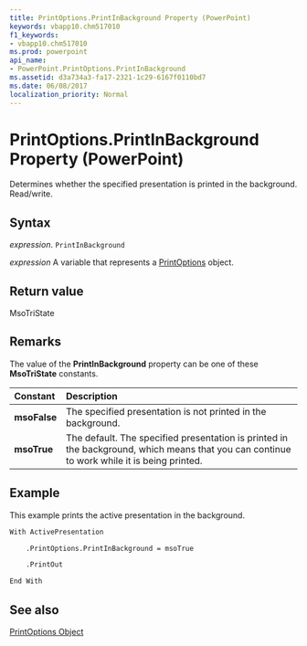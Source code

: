 ```yaml
---
title: PrintOptions.PrintInBackground Property (PowerPoint)
keywords: vbapp10.chm517010
f1_keywords:
- vbapp10.chm517010
ms.prod: powerpoint
api_name:
- PowerPoint.PrintOptions.PrintInBackground
ms.assetid: d3a734a3-fa17-2321-1c29-6167f0110bd7
ms.date: 06/08/2017
localization_priority: Normal
---
```



# PrintOptions.PrintInBackground Property (PowerPoint)

Determines whether the specified presentation is printed in the background. Read/write.


## Syntax

 _expression_. `PrintInBackground`

 _expression_ A variable that represents a [PrintOptions](./PowerPoint.PrintOptions.md) object.


## Return value

MsoTriState


## Remarks

The value of the  **PrintInBackground** property can be one of these **MsoTriState** constants.



|Constant|Description|
|:-----|:-----|
|**msoFalse**|The specified presentation is not printed in the background.|
|**msoTrue**| The default. The specified presentation is printed in the background, which means that you can continue to work while it is being printed.|

## Example

This example prints the active presentation in the background.


```vb
With ActivePresentation

    .PrintOptions.PrintInBackground = msoTrue

    .PrintOut

End With
```


## See also


[PrintOptions Object](PowerPoint.PrintOptions.md)

